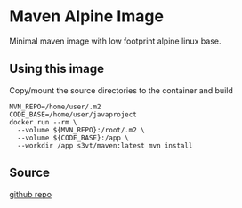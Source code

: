 # Maven Alpine Image

Minimal maven image with low footprint alpine linux base. 

## Using this image

Copy/mount the source directories to the container and build 


```
MVN_REPO=/home/user/.m2
CODE_BASE=/home/user/javaproject
docker run --rm \
  --volume ${MVN_REPO}:/root/.m2 \
  --volume ${CODE_BASE}:/app \
  --workdir /app s3vt/maven:latest mvn install
```

## Source

[github repo](https://github.com/s3vt/maven-docker)
